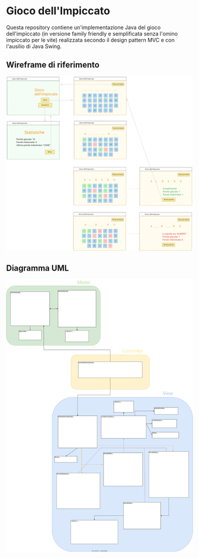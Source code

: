 # Gioco dell'Impiccato

Questa repository contiene un'implementazione Java del gioco dell'impiccato (in versione family friendly e semplificata senza l'omino impiccato per le vite) realizzata secondo il design pattern MVC e con l'ausilio di Java Swing.

## Wireframe di riferimento

![wireframe](https://github.com/arianna011/gioco-impiccato/blob/main/Wireframe-GiocoImpiccato.svg)

## Diagramma UML

![UML](https://github.com/arianna011/gioco-impiccato/blob/main/UML-GiocoImpiccato.drawio.svg)
